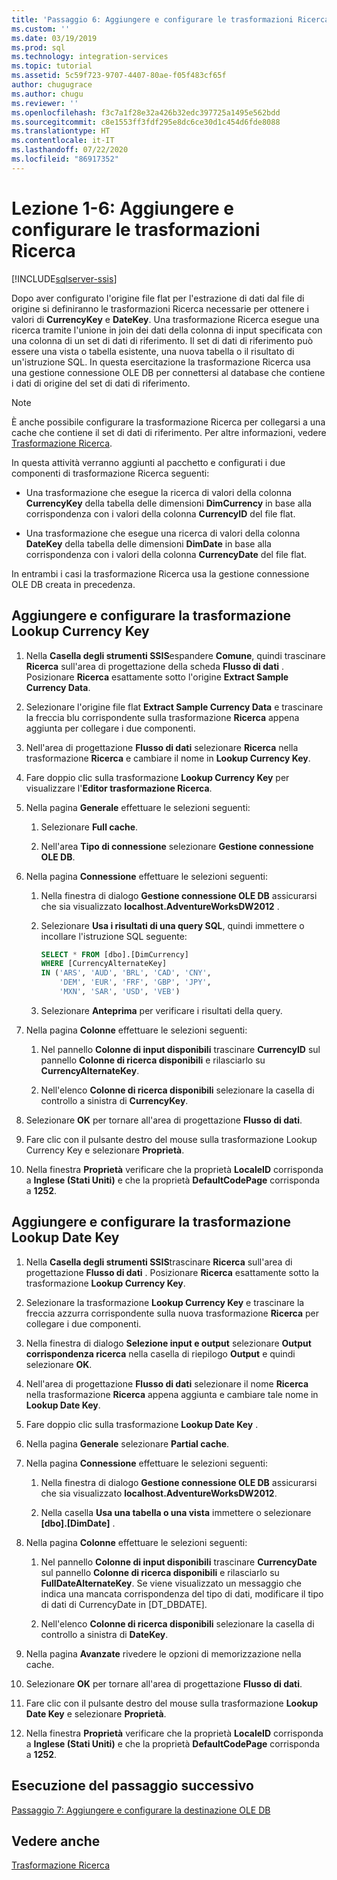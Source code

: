 ```yaml
---
title: 'Passaggio 6: Aggiungere e configurare le trasformazioni Ricerca | Microsoft Docs'
ms.custom: ''
ms.date: 03/19/2019
ms.prod: sql
ms.technology: integration-services
ms.topic: tutorial
ms.assetid: 5c59f723-9707-4407-80ae-f05f483cf65f
author: chugugrace
ms.author: chugu
ms.reviewer: ''
ms.openlocfilehash: f3c7a1f28e32a426b32edc397725a1495e562bdd
ms.sourcegitcommit: c8e1553ff3fdf295e8dc6ce30d1c454d6fde8088
ms.translationtype: HT
ms.contentlocale: it-IT
ms.lasthandoff: 07/22/2020
ms.locfileid: "86917352"
---
```

# <a name="lesson-1-6-add-and-configure-the-lookup-transformations"></a>Lezione 1-6: Aggiungere e configurare le trasformazioni Ricerca

[!INCLUDE[sqlserver-ssis](../includes/applies-to-version/sqlserver-ssis.md)]



Dopo aver configurato l'origine file flat per l'estrazione di dati dal file di origine si definiranno le trasformazioni Ricerca necessarie per ottenere i valori di **CurrencyKey** e **DateKey**. Una trasformazione Ricerca esegue una ricerca tramite l'unione in join dei dati della colonna di input specificata con una colonna di un set di dati di riferimento. Il set di dati di riferimento può essere una vista o tabella esistente, una nuova tabella o il risultato di un'istruzione SQL. In questa esercitazione la trasformazione Ricerca usa una gestione connessione OLE DB per connettersi al database che contiene i dati di origine del set di dati di riferimento.  
  
> [!NOTE]  
> È anche possibile configurare la trasformazione Ricerca per collegarsi a una cache che contiene il set di dati di riferimento. Per altre informazioni, vedere [Trasformazione Ricerca](../integration-services/data-flow/transformations/lookup-transformation.md).  
  
In questa attività verranno aggiunti al pacchetto e configurati i due componenti di trasformazione Ricerca seguenti:  
  
-   Una trasformazione che esegue la ricerca di valori della colonna **CurrencyKey** della tabella delle dimensioni **DimCurrency** in base alla corrispondenza con i valori della colonna **CurrencyID** del file flat.  
  
-   Una trasformazione che esegue una ricerca di valori della colonna **DateKey** della tabella delle dimensioni **DimDate** in base alla corrispondenza con i valori della colonna **CurrencyDate** del file flat.  
  
In entrambi i casi la trasformazione Ricerca usa la gestione connessione OLE DB creata in precedenza.  
  
## <a name="add-and-configure-the-lookup-currency-key-transformation"></a>Aggiungere e configurare la trasformazione Lookup Currency Key  
  
1.  Nella **Casella degli strumenti SSIS**espandere **Comune**, quindi trascinare **Ricerca** sull'area di progettazione della scheda **Flusso di dati** . Posizionare **Ricerca** esattamente sotto l'origine **Extract Sample Currency Data**.  
  
2.  Selezionare l'origine file flat **Extract Sample Currency Data** e trascinare la freccia blu corrispondente sulla trasformazione **Ricerca** appena aggiunta per collegare i due componenti.  
  
3.  Nell'area di progettazione **Flusso di dati** selezionare **Ricerca** nella trasformazione **Ricerca** e cambiare il nome in **Lookup Currency Key**.  
  
4.  Fare doppio clic sulla trasformazione **Lookup Currency Key** per visualizzare l'**Editor trasformazione Ricerca**.  
  
5.  Nella pagina **Generale** effettuare le selezioni seguenti:  
  
    1.  Selezionare **Full cache**.  
  
    2.  Nell'area **Tipo di connessione** selezionare **Gestione connessione OLE DB**.  
  
6.  Nella pagina **Connessione** effettuare le selezioni seguenti:  
  
    1.  Nella finestra di dialogo **Gestione connessione OLE DB** assicurarsi che sia visualizzato **localhost.AdventureWorksDW2012** .  
  
    2.  Selezionare **Usa i risultati di una query SQL**, quindi immettere o incollare l'istruzione SQL seguente:  
  
        ```sql
        SELECT * FROM [dbo].[DimCurrency]
        WHERE [CurrencyAlternateKey]
        IN ('ARS', 'AUD', 'BRL', 'CAD', 'CNY',
            'DEM', 'EUR', 'FRF', 'GBP', 'JPY',
            'MXN', 'SAR', 'USD', 'VEB')
        ```  
    3.  Selezionare **Anteprima** per verificare i risultati della query.
  
7.  Nella pagina **Colonne** effettuare le selezioni seguenti:  
  
    1.  Nel pannello **Colonne di input disponibili** trascinare **CurrencyID** sul pannello **Colonne di ricerca disponibili** e rilasciarlo su **CurrencyAlternateKey**.  
  
    2.  Nell'elenco **Colonne di ricerca disponibili** selezionare la casella di controllo a sinistra di **CurrencyKey**.  
  
8.  Selezionare **OK** per tornare all'area di progettazione **Flusso di dati**.  
  
9. Fare clic con il pulsante destro del mouse sulla trasformazione Lookup Currency Key e selezionare **Proprietà**.  
  
10. Nella finestra **Proprietà** verificare che la proprietà **LocaleID** corrisponda a **Inglese (Stati Uniti)** e che la proprietà **DefaultCodePage** corrisponda a **1252**.  
  
## <a name="add-and-configure-the-lookup-date-key-transformation"></a>Aggiungere e configurare la trasformazione Lookup Date Key  
  
1.  Nella **Casella degli strumenti SSIS**trascinare **Ricerca** sull'area di progettazione **Flusso di dati** . Posizionare **Ricerca** esattamente sotto la trasformazione **Lookup Currency Key**.  
  
2.  Selezionare la trasformazione **Lookup Currency Key** e trascinare la freccia azzurra corrispondente sulla nuova trasformazione **Ricerca** per collegare i due componenti.  
  
3.  Nella finestra di dialogo **Selezione input e output** selezionare **Output corrispondenza ricerca** nella casella di riepilogo **Output** e quindi selezionare **OK**.  
  
4.  Nell'area di progettazione **Flusso di dati** selezionare il nome **Ricerca** nella trasformazione **Ricerca** appena aggiunta e cambiare tale nome in **Lookup Date Key**.  
  
5.  Fare doppio clic sulla trasformazione **Lookup Date Key** .  
  
6.  Nella pagina **Generale** selezionare **Partial cache**.  
  
7.  Nella pagina **Connessione** effettuare le selezioni seguenti:  
  
    1.  Nella finestra di dialogo **Gestione connessione OLE DB** assicurarsi che sia visualizzato **localhost.AdventureWorksDW2012**.  
  
    2.  Nella casella **Usa una tabella o una vista** immettere o selezionare **[dbo].[DimDate]** .  
  
8.  Nella pagina **Colonne** effettuare le selezioni seguenti:  
  
    1.  Nel pannello **Colonne di input disponibili** trascinare **CurrencyDate** sul pannello **Colonne di ricerca disponibili** e rilasciarlo su **FullDateAlternateKey**.  Se viene visualizzato un messaggio che indica una mancata corrispondenza del tipo di dati, modificare il tipo di dati di CurrencyDate in [DT_DBDATE].
  
    2.  Nell'elenco **Colonne di ricerca disponibili** selezionare la casella di controllo a sinistra di **DateKey**.  
  
9. Nella pagina **Avanzate** rivedere le opzioni di memorizzazione nella cache.  
  
10. Selezionare **OK** per tornare all'area di progettazione **Flusso di dati**.  
  
11. Fare clic con il pulsante destro del mouse sulla trasformazione **Lookup Date Key** e selezionare **Proprietà**.
  
12. Nella finestra **Proprietà** verificare che la proprietà **LocaleID** corrisponda a **Inglese (Stati Uniti)** e che la proprietà **DefaultCodePage** corrisponda a **1252**.  
  
## <a name="go-to-next-task"></a>Esecuzione del passaggio successivo
[Passaggio 7: Aggiungere e configurare la destinazione OLE DB](../integration-services/lesson-1-7-adding-and-configuring-the-ole-db-destination.md)  
  
## <a name="see-also"></a>Vedere anche  
[Trasformazione Ricerca](../integration-services/data-flow/transformations/lookup-transformation.md)  
